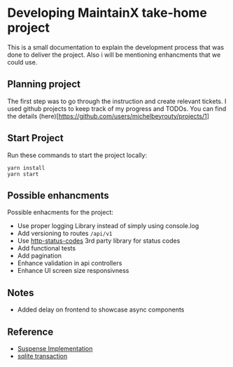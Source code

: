 # Developing MaintainX take-home project
This is a small documentation to explain the development process that was done to deliver the project.
Also i will be mentioning enhancments that we could use.

## Planning project

The first step was to go through the instruction and create relevant tickets. I used github projects to keep track of my progress and TODOs. You can find the details (here)[https://github.com/users/michelbeyrouty/projects/1]

## Start Project
Run these commands to start the project locally:
```
yarn install
yarn start
```

## Possible enhancments
Possible enhacments for the project:

- Use proper logging Library instead of simply using console.log
- Add versioning to routes `/api/v1`
- Use [http-status-codes](https://www.npmjs.com/package/http-status-codes) 3rd party library for status codes
- Add functional tests
- Add pagination
- Enhance validation in api controllers
- Enhance UI screen size responsivness

## Notes
- Added delay on frontend to showcase async components

## Reference
- [Suspense Implementation](https://stackoverflow.com/questions/71915721/how-i-can-get-suspense-to-work-on-react-18)
- [sqlite transaction](https://www.sqlitetutorial.net/sqlite-transaction/)


